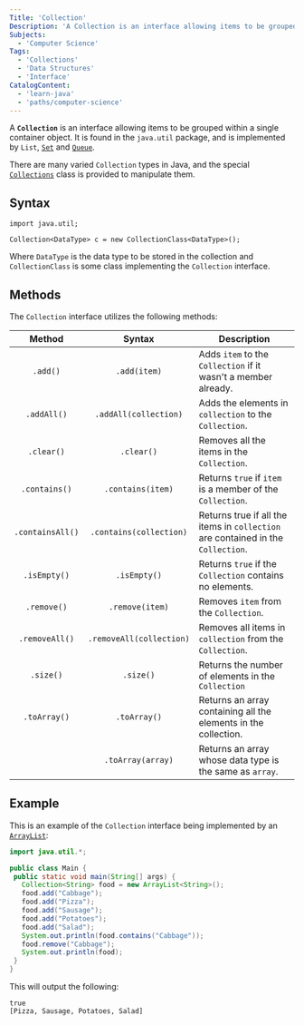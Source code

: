 ```yaml
---
Title: 'Collection'
Description: 'A Collection is an interface allowing items to be grouped within a single container object.'
Subjects:
  - 'Computer Science'
Tags:
  - 'Collections'
  - 'Data Structures'
  - 'Interface'
CatalogContent:
  - 'learn-java'
  - 'paths/computer-science'
---
```


A **`Collection`** is an interface allowing items to be grouped within a single container object. It is found in the `java.util` package, and is implemented by `List`, [`Set`](https://www.codecademy.com/resources/docs/java/set) and [`Queue`](https://www.codecademy.com/resources/docs/java/queue).

There are many varied `Collection` types in Java, and the special [`Collections`](https://www.codecademy.com/resources/docs/java/collections) class is provided to manipulate them.

## Syntax

```pseudo
import java.util;

Collection<DataType> c = new CollectionClass<DataType>();
```

Where `DataType` is the data type to be stored in the collection and `CollectionClass` is some class implementing the `Collection` interface.

## Methods

The `Collection` interface utilizes the following methods:

|      Method      |          Syntax          | Description                                                                      |
| :--------------: | :----------------------: | -------------------------------------------------------------------------------- |
|     `.add()`     |       `.add(item)`       | Adds `item` to the `Collection` if it wasn't a member already.                   |
|   `.addAll()`    |  `.addAll(collection)`   | Adds the elements in `collection` to the `Collection`.                           |
|    `.clear()`    |        `.clear()`        | Removes all the items in the `Collection`.                                       |
|  `.contains()`   |    `.contains(item)`     | Returns `true` if `item` is a member of the `Collection`.                        |
| `.containsAll()` | `.contains(collection)`  | Returns true if all the items in `collection` are contained in the `Collection`. |
|   `.isEmpty()`   |       `.isEmpty()`       | Returns `true` if the `Collection` contains no elements.                         |
|   `.remove()`    |     `.remove(item)`      | Removes `item` from the `Collection`.                                            |
|  `.removeAll()`  | `.removeAll(collection)` | Removes all items in `collection` from the `Collection`.                         |
|    `.size()`     |        `.size()`         | Returns the number of elements in the `Collection`                               |
|   `.toArray()`   |       `.toArray()`       | Returns an array containing all the elements in the collection.                  |
|                  |    `.toArray(array)`     | Returns an array whose data type is the same as `array`.                         |

## Example

This is an example of the `Collection` interface being implemented by an [`ArrayList`](https://www.codecademy.com/resources/docs/java/array-list):

```java
import java.util.*;

public class Main {
 public static void main(String[] args) {
   Collection<String> food = new ArrayList<String>();
   food.add("Cabbage");
   food.add("Pizza");
   food.add("Sausage");
   food.add("Potatoes");
   food.add("Salad");
   System.out.println(food.contains("Cabbage"));
   food.remove("Cabbage");
   System.out.println(food);
 }
}
```

This will output the following:

```shell
true
[Pizza, Sausage, Potatoes, Salad]
```
